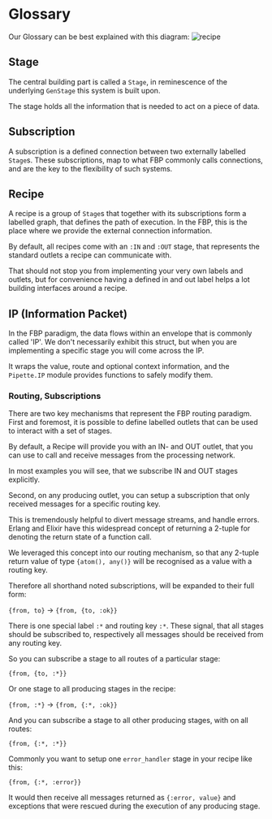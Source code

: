# Glossary

Our Glossary can be best explained with this diagram:
![recipe](https://user-images.githubusercontent.com/21111/41778061-bd6ef5e6-762d-11e8-89e4-c654d1bb5a16.png)

## Stage

The central building part is called a `Stage`, in reminescence of the underlying `GenStage` this
system is built upon.

The stage holds all the information that is needed to act on a piece of data.

## Subscription

A subscription is a defined connection between two externally labelled `Stage`s.
These subscriptions, map to what FBP commonly calls connections, and are the key to the flexibility
of such systems.

## Recipe

A recipe is a group of `Stage`s that together with its subscriptions form a labelled graph, that
defines the path of execution.
In the FBP, this is the place where we provide the external connection information.

By default, all recipes come with an `:IN` and `:OUT` stage, that represents the standard outlets
a recipe can communicate with.

That should not stop you from implementing your very own labels and outlets, but for convenience
having a defined in and out label helps a lot building interfaces around a recipe.

## IP (Information Packet)

In the FBP paradigm, the data flows within an envelope that is commonly called 'IP'. We don't necessarily
exhibit this struct, but when you are implementing a specific stage you will come across the IP.

It wraps the value, route and optional context information, and the `Pipette.IP` module provides
functions to safely modify them.

### Routing, Subscriptions

There are two key mechanisms that represent the FBP routing paradigm.
First and foremost, it is possible to define labelled outlets that can be used to interact
with a set of stages.

By default, a Recipe will provide you with an IN- and OUT outlet, that you can use to call and receive
messages from the processing network.

In most examples you will see, that we subscribe IN and OUT stages explicitly.

Second, on any producing outlet, you can setup a subscription that only received messages for a specific routing key.

This is tremendously helpful to divert message streams, and handle errors. Erlang and Elixir have this
widespread concept of returning a 2-tuple for denoting the return state of a function call.

We leveraged this concept into our routing mechanism, so that any 2-tuple return value of type `{atom(), any()}`
will be recognised as a value with a routing key.

Therefore all shorthand noted subscriptions, will be expanded to their full form:

`{from, to}` -> `{from, {to, :ok}}`

There is one special label `:*` and routing key `:*`.
These signal, that all stages should be subscribed to, respectively all messages should be received from any routing key.

So you can subscribe a stage to all routes of a particular stage:

`{from, {to, :*}}`

Or one stage to all producing stages in the recipe:

`{from, :*}` -> `{from, {:*, :ok}}`

And you can subscribe a stage to all other producing stages, with on all routes:

`{from, {:*, :*}}`

Commonly you want to setup one `error_handler` stage in your recipe like this:

`{from, {:*, :error}}`

It would then receive all messages returned as `{:error, value}` and exceptions that were rescued
during the execution of any producing stage.
